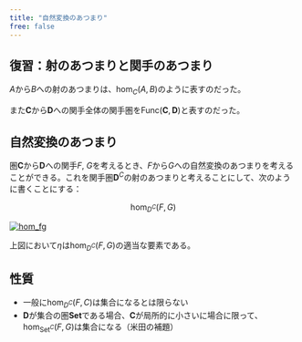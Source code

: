 ```yaml
---
title: "自然変換のあつまり"
free: false
---
```


## 復習：射のあつまりと関手のあつまり

$A$から$B$への射のあつまりは、$\hom_C(A, B)$のように表すのだった。

また$\mathbf{C}$から$\mathbf{D}$への関手全体の関手圏を$\mathrm{Func}(\mathbf{C}, \mathbf{D})$と表すのだった。

## 自然変換のあつまり

圏$\mathbf{C}$から$\mathbf{D}$への関手$F$, $G$を考えるとき、$F$から$G$への自然変換のあつまりを考えることができる。これを関手圏$\mathbf{D}^C$の射のあつまりと考えることにして、次のように書くことにする：

$$
\hom_{D^C}(F, G)
$$

[![hom_fg](https://storage.googleapis.com/zenn-user-upload/105c68cc7b86-20250203.png)](https://q.uiver.app/#q=WzAsMTMsWzAsMCwiXFxtYXRoYmZ7Q30iXSxbMiwwLCJcXG1hdGhiZntEfSJdLFswLDEsIkEiXSxbMSwxLCJCIl0sWzIsMSwiRihBKSJdLFszLDEsIkYoQikiXSxbMiwyLCJHKEEpIl0sWzMsMiwiRyhCKSJdLFs0LDAsIlxcbWF0aGJme0R9XkMiXSxbNCwxLCJGIl0sWzQsMiwiRyJdLFs1LDAsIlxcbWF0aGJme0NMQVNTfSJdLFs1LDEsIlxcaG9tX3tEXkN9KEYsIEcpIl0sWzIsMywiZiJdLFs0LDUsIkYoZikiXSxbNiw3XSxbNCw2LCJcXGV0YV9BIiwyXSxbNSw3LCJcXGV0YV9CIl0sWzksMTAsIlxcZXRhIl1d)

上図において$\eta$は$\hom_{D^C}(F, G)$の適当な要素である。

## 性質

- 一般に$\hom_{D^C}(F, C)$は集合になるとは限らない
- $\mathbf{D}$が集合の圏$\mathbf{Set}$である場合、$\mathbf{C}$が局所的に小さいに場合に限って、$\hom_{\mathrm{Set}^C}(F, G)$は集合になる（米田の補題）
